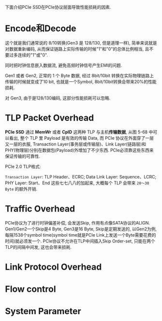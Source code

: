 
下面介绍PCIe SSD在PCIe协议层面导致性能损耗的因素.

# Encode和Decode

这个就是我们通常说的 8/10转换(Gen3 是 128/130, 但是道理一样), 简单来说就是对数据重新编码, 从而保证链路上实际传输的时候"1"和"0"的总体比例相当, 且不要过多连续的"1"或"0".

同时把时钟信息嵌入数据流, 避免高频时钟信号产生EMI的问题.

Gen1 或者 Gen2, 正常的 1 个 Byte 数据, 经过 8bit/10bit 转换在实际物理链路上传输的时候就变成了10 bit, 也就是一个Symbol, 8bit/10bit转换会带来20%的性能损耗.

对 Gen3, 由于是128/130编码, 这部分性能损耗可以忽略.

# TLP Packet Overhead

**PCIe SSD** 通过 **MemWr** 或者 **CplD** 这两种 TLP 与主机**传输数据**, 从图 5-68 中可以看出, 整个 TLP 里 Payload 是有效的传输 Data, 而 PCIe 协议在外面穿了一层又一层的衣服, Transaction Layer(事务层或传输层)、Link Layer(链路层)和PHY(物理层)分别在数据包(Payload)外增加了不少东西. PCIe必须靠这些东西来保证传输的可靠性.

PCIe 2.0 TLP格式:



`Transaction Layer`: TLP Header、ECRC; Data Link Layer: Sequence、LCRC; PHY Layer: Start、End 这些七七八八的加起来, 大概每个 TLP 会带来 `20～30 Byte` 的额外开销.

# Traffic Overhead

PCIe协议为了进行时钟偏差补偿, 会发送Skip, 作用有点像SATA协议的ALIGN. Gen1/Gen2一个Skip是4 Byte, Gen3是16 Byte, Skip是定期发送的, 以Gen2为例, 每隔1538个symbol time(symbol time就是PCIe Link上发送一个Byte需要花费的时间)就必须发一个. PCIe协议不允许在TLP中间插入Skip Order-set, 只能在两个TLP的间隔中间发, 这也会带来损耗.

# Link Protocol Overhead



# Flow control



# System Parameter

